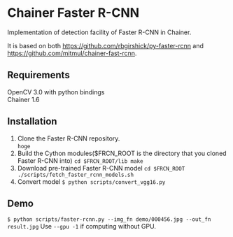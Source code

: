 # Chainer Faster R-CNN
Implementation of detection facility of Faster R-CNN in Chainer.

It is based on both https://github.com/rbgirshick/py-faster-rcnn and https://github.com/mitmul/chainer-fast-rcnn.

## Requirements
OpenCV 3.0 with python bindings  
Chainer 1.6 

## Installation
1. Clone the Faster R-CNN repository.  
`hoge`
1. Build the Cython modules($FRCN_ROOT is the directory that you cloned Faster R-CNN into)
`cd $FRCN_ROOT/lib
make`
1. Download pre-trained Faster R-CNN model
`cd $FRCN_ROOT
./scripts/fetch_faster_rcnn_models.sh`
1. Convert model
`$ python scripts/convert_vgg16.py`

## Demo
`$ python scripts/faster-rcnn.py --img_fn demo/000456.jpg --out_fn result.jpg`
Use `--gpu -1` if computing without GPU.

